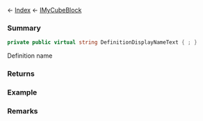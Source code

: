 ← [Index](Api-Index) ← [IMyCubeBlock](VRage.Game.ModAPI.Ingame.IMyCubeBlock)

### Summary

```csharp
private public virtual string DefinitionDisplayNameText { ; }
```

Definition name

### Returns

### Example

### Remarks

